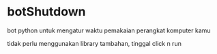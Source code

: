 # botShutdown
bot python untuk mengatur waktu pemakaian perangkat komputer kamu

tidak perlu menggunakan library tambahan, tinggal click n run
